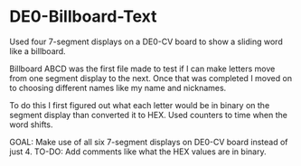 # DE0-Billboard-Text
Used four 7-segment displays on a DE0-CV board to show a sliding word like a billboard.

Billboard ABCD was the first file made to test if I can make letters move from one segment display to the next.
Once that was completed I moved on to choosing different names like my name and nicknames.

To do this I first figured out what each letter would be in binary on the segment display than converted it to HEX. Used
counters to time when the word shifts.

GOAL: Make use of all six 7-segment displays on DE0-CV board instead of just 4. 
TO-DO: Add comments like what the HEX values are in binary.
